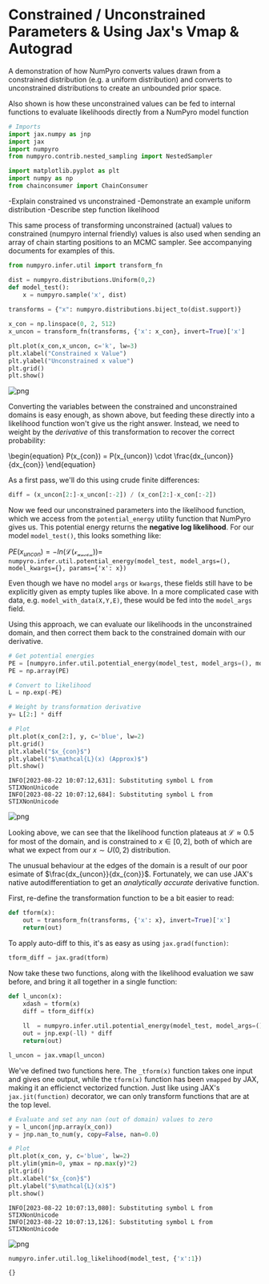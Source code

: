 # Constrained / Unconstrained Parameters & Using Jax's Vmap & Autograd
A demonstration of how NumPyro converts values drawn from a constrained distribution (e.g. a uniform distribution) and converts to unconstrained distributions to create an unbounded prior space.

Also shown is how these unconstrained values can be fed to internal functions to evaluate likelihoods directly from a NumPyro model function


```python
# Imports 
import jax.numpy as jnp
import jax
import numpyro
from numpyro.contrib.nested_sampling import NestedSampler

import matplotlib.pyplot as plt
import numpy as np
from chainconsumer import ChainConsumer
```

-Explain constrained vs unconstrained
-Demonstrate an example uniform distribution
-Describe step function likelihood

This same process of transforming unconstrained (actual) values to constrained (numpyro internal friendly) values is also used when sending an array of chain starting positions to an MCMC sampler. See accompanying documents for examples of this.


```python
from numpyro.infer.util import transform_fn

dist = numpyro.distributions.Uniform(0,2)
def model_test():
    x = numpyro.sample('x', dist)
    
transforms = {"x": numpyro.distributions.biject_to(dist.support)}

x_con = np.linspace(0, 2, 512)
x_uncon = transform_fn(transforms, {'x': x_con}, invert=True)['x']
```


```python
plt.plot(x_con,x_uncon, c='k', lw=3)
plt.xlabel("Constrained x Value")
plt.ylabel("Unconstrained x value")
plt.grid()
plt.show()
```


    
![png](output_4_0.png)
    


Converting the variables between the constrained and unconstrained domains is easy enough, as shown above, but feeding these directly into a likelihood function won't give us the right answer. Instead, we need to weight by the *derivative* of this transformation to recover the correct probability:

\begin{equation}
    P(x_{con}) = P(x_{uncon}) \cdot \frac{dx_{uncon}}{dx_{con}}
\end{equation}

As a first pass, we'll do this using crude finite differences:


```python
diff = (x_uncon[2:]-x_uncon[:-2]) / (x_con[2:]-x_con[:-2])
```

Now we feed our unconstrained parameters into the likelihood function, which we access from the `potential_energy` utility function that NumPyro gives us. This potential energy returns the **negative log likelihood**. For our model `model_test()`, this looks something like:

$PE(x_{uncon}) = -ln(\mathcal{L(x_{uncon})})=$ `numpyro.infer.util.potential_energy(model_test, model_args=(), model_kwargs={}, params={'x': x})`

Even though we have no model `args` or `kwargs`, these fields still have to be explicitly given as empty tuples like above. In a more complicated case with data, e.g. `model_with_data(X,Y,E)`, these would be fed into the `model_args` field.

Using this approach, we can evaluate our likelihoods in the unconstrained domain, and then correct them back to the constrained domain with our derivative.


```python
# Get potential energies
PE = [numpyro.infer.util.potential_energy(model_test, model_args=(), model_kwargs={}, params={'x': x}) for x in x_uncon]
PE = np.array(PE)

# Convert to likelihood
L = np.exp(-PE)

# Weight by transformation derivative
y= L[2:] * diff

# Plot
plt.plot(x_con[2:], y, c='blue', lw=2)
plt.grid()
plt.xlabel("$x_{con}$")
plt.ylabel("$\mathcal{L}(x) (Approx)$")
plt.show()
```

    INFO[2023-08-22 10:07:12,631]: Substituting symbol L from STIXNonUnicode
    INFO[2023-08-22 10:07:12,684]: Substituting symbol L from STIXNonUnicode



    
![png](output_8_1.png)
    


Looking above, we can see that the likelihood function plateaus at $\mathcal{L}\approx 0.5$ for most of the domain, and is constrained to $x \in [0,2]$, both of which are what we expect from our $x \sim U(0,2)$ distribution. 

The unusual behaviour at the edges of the domain is a result of our poor esimate of $\frac{dx_{uncon}}{dx_{con}}$. Fortunately, we can use JAX's native autodifferentiation to get an *analytically accurate* derivative function.

First, re-define the transformation function to be a bit easier to read:


```python
def tform(x):
    out = transform_fn(transforms, {'x': x}, invert=True)['x']
    return(out)
```

To apply auto-diff to this, it's as easy as using `jax.grad(function)`:


```python
tform_diff = jax.grad(tform)
```

Now take these two functions, along with the likelihood evaluation we saw before, and bring it all together in a single function:


```python
def l_uncon(x):
    xdash = tform(x)
    diff = tform_diff(x)
    
    ll  = numpyro.infer.util.potential_energy(model_test, model_args=(), model_kwargs={}, params={'x': xdash} )
    out = jnp.exp(-ll) * diff
    return(out)

l_uncon = jax.vmap(l_uncon)
```

We've defined two functions here. The `_tform(x)` function takes one input and gives one output, while the `tform(x)` function has been `vmapped` by JAX, making it an efficienct vectorized function. Just like using JAX's `jax.jit(function)` decorator, we can only transform functions that are at the top level.


```python
# Evaluate and set any nan (out of domain) values to zero
y = l_uncon(jnp.array(x_con))
y = jnp.nan_to_num(y, copy=False, nan=0.0)

# Plot
plt.plot(x_con, y, c='blue', lw=2)
plt.ylim(ymin=0, ymax = np.max(y)*2)
plt.grid()
plt.xlabel("$x_{con}$")
plt.ylabel("$\mathcal{L}(x)$")
plt.show()
```

    INFO[2023-08-22 10:07:13,080]: Substituting symbol L from STIXNonUnicode
    INFO[2023-08-22 10:07:13,126]: Substituting symbol L from STIXNonUnicode



    
![png](output_17_1.png)
    



```python
numpyro.infer.util.log_likelihood(model_test, {'x':1})
```




    {}


